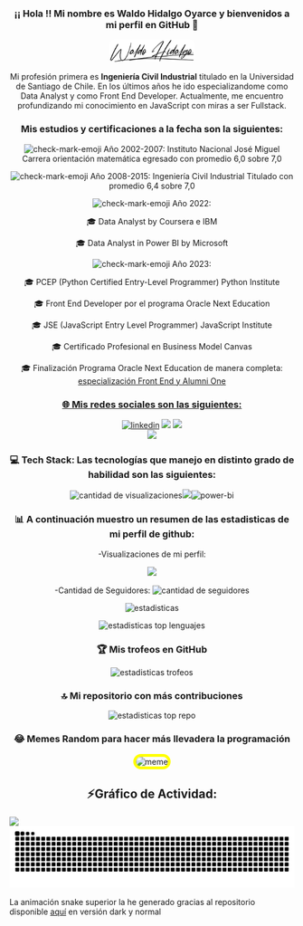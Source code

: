 <h3 align="center">¡¡ Hola !! Mi nombre es Waldo Hidalgo Oyarce y bienvenidos a mi perfil en GitHub 👋</h3>

<div align="center"><img style='width:30%;background-color:white;border-radius:10px' src='./Firma_Waldo.png' alt='Waldo Hidalgo'></div>

<p align="center"> Mi profesión primera es <b>Ingeniería Civil Industrial</b> titulado en la Universidad de Santiago de Chile. En los últimos años he ido especializandome como Data Analyst y como Front End Developer. Actualmente, me encuentro profundizando mi conocimiento en JavaScript con miras a ser Fullstack.</p>

<h3 align="center">Mis estudios y certificaciones a la fecha son la siguientes:</h3>

<p align="center"><img style="width:16px" src="https://img.icons8.com/emoji/48/check-mark-emoji.png" alt="check-mark-emoji"/> Año 2002-2007: Instituto Nacional José Miguel Carrera orientación matemática egresado con promedio 6,0 sobre 7,0</p>
<p align="center"><img style="width:16px" src="https://img.icons8.com/emoji/48/check-mark-emoji.png" alt="check-mark-emoji"/> Año 2008-2015: Ingeniería Civil Industrial Titulado con promedio 6,4 sobre 7,0</p>
<p align="center"><img style="width:16px" src="https://img.icons8.com/emoji/48/check-mark-emoji.png" alt="check-mark-emoji"/> Año 2022:</p>

<p align="center">🎓 Data Analyst by Coursera e IBM</p>
<p align="center">🎓 Data Analyst in Power BI by Microsoft</p>

<p align="center"><img style="width:16px" src="https://img.icons8.com/emoji/48/check-mark-emoji.png" alt="check-mark-emoji"/> Año 2023:</p>

<p align="center">🎓 PCEP (Python Certified Entry-Level Programmer) Python Institute</p>
<p align="center">🎓 Front End Developer por el programa Oracle Next Education</p>
<p align="center">🎓 JSE (JavaScript Entry Level Programmer) JavaScript Institute</p>
<p align="center">🎓 Certificado Profesional en Business Model Canvas</p>
<p align="center">🎓 Finalización Programa Oracle Next Education de manera completa: <a href='https://app.aluracursos.com/user/whidalgohp' target="_blank" rel="noopener">especialización Front End y Alumni One</p>

<h3 align="center">🌐 Mis redes sociales son las siguientes:</h3>

<div align="center">
<a href="https://www.linkedin.com/in/waldo-hidalgo-oyarce/" target="_blank" rel="noopener"><img src="https://img.shields.io/badge/LinkedIn-%230077B5.svg?logo=linkedin&logoColor=white" alt="linkedin"/></a>
<a href="https://www.instagram.com/clasestutoriaswaldo" target="_blank" rel="noopener"><img src="https://img.shields.io/badge/Instagram-%23E4405F.svg?logo=Instagram&logoColor=white"  /></a>
<a href="https://www.facebook.com/waldohidalgooyarcej" target="_blank" rel="noopener"><img src="https://img.shields.io/badge/Facebook-%231877F2.svg?logo=Facebook&logoColor=white"  /></a></div>

<div align="center">
            <a href="https://www.buymeacoffee.com/waldohidalgo" target="_blank" style="display: inline-block;">
                <img
                    src="https://img.shields.io/badge/Donate-Buy%20Me%20A%20Coffee-orange.svg?style=flat-square&logo=buymeacoffee" /></a>
</div>

 <h3 align="center" >💻 Tech Stack: Las tecnologías que manejo en distinto grado de habilidad son las siguientes:</h3>

<p align="center">
<img style='margin-bottom:-5px,width:50px'src="https://skillicons.dev/icons?i=html,css,py,js,react,git,bootstrap,figma" alt='cantidad de visualizaciones'/><img  src="https://icongr.am/devicon/wordpress-original.svg?size=50&color=currentColor"/><img  src="https://img.icons8.com/color/48/power-bi.png" alt="power-bi"/></p>

<h3 align="center">📊 A continuación muestro un resumen de las estadisticas de mi perfil de github:</h3>

<p align="center">-Visualizaciones de mi perfil:</p>

<div align="center">
  <img src="https://profile-counter.glitch.me/waldohidalgo/count.svg?"  />
</div>

<p align="center">-Cantidad de Seguidores: <img style='margin-bottom:-5px'src="https://img.shields.io/github/followers/waldohidalgo" alt='cantidad de seguidores'/></p>

<p align="center"><img src="https://github-readme-stats.vercel.app/api?username=waldohidalgo&theme=chartreuse-dark&show_icons=true&hide_border=true&count_private=true" alt='estadisticas'/></p>

<p align="center"><img src="https://github-readme-stats.vercel.app/api/top-langs/?username=waldohidalgo&theme=chartreuse-dark&show_icons=true&hide_border=true&layout=compact" alt='estadisticas top lenguajes'/></p>

<h3 align="center">🏆 Mis trofeos en GitHub </h3>

<p align="center"><img src="https://github-profile-trophy.vercel.app/?username=waldohidalgo&theme=juicyfresh&no-frame=false&no-bg=false&margin-w=4" alt='estadisticas trofeos'/></p>

<h3 align="center">🔝 Mi repositorio con más contribuciones</h3>

<p align="center"><img src="https://github-contributor-stats.vercel.app/api?username=waldohidalgo&limit=5&theme=dracula&combine_all_yearly_contributions=true" alt='estadisticas top repo'/></p>

<h3 align="center"> 😂 Memes Random para hacer más llevadera la programación</h3>

<p align="center"><img style="width:400px;border:5px solid yellow;border-radius:30px" src="https://randommeme-five.vercel.app/" alt='meme'/></p>

<h2 align="center">⚡Gráfico de Actividad:</h2>
<img align="center" src="https://github-readme-activity-graph.vercel.app/graph?username=waldohidalgo&theme=github-dark"/>

<picture  align="center">
  <source media="(prefers-color-scheme: dark)" srcset="https://raw.githubusercontent.com/waldohidalgo/waldohidalgo/output/github-contribution-grid-snake-dark.svg">
  <source media="(prefers-color-scheme: light)" srcset="https://raw.githubusercontent.com/waldohidalgo/waldohidalgo/output/github-contribution-grid-snake.svg">
  <img alt="github contribution grid snake animation" src="https://raw.githubusercontent.com/waldohidalgo/waldohidalgo/output/github-contribution-grid-snake.svg">
</picture>

La animación snake superior la he generado gracias al repositorio disponible [aquí](https://github.com/marketplace/actions/generate-snake-game-from-github-contribution-grid) en versión dark y normal
